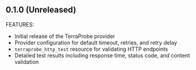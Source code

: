 ## 0.1.0 (Unreleased)

FEATURES:

* Initial release of the TerraProbe provider
* Provider configuration for default timeout, retries, and retry delay
* `terraprobe_http_test` resource for validating HTTP endpoints
* Detailed test results including response time, status code, and content validation
